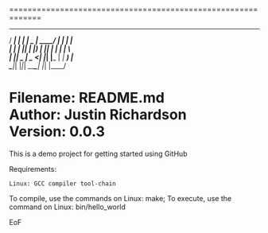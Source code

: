 =============================================================
  ____ _   _ ____  _____ ____   _____ ____                   
 / ___| | | |  _ \| ____/ ___| |  ___| ___|                  
| |   | |_| | |_) |  _|| |     | |_  |___ \                  
| |___|  _  |  _ <| |__| |___  |  _|  ___) |                 
 \____|_| |_|_| \_\_____\____| |_|   |____/                  
                                                                                                         
Filename: README.md                                          
Author:   Justin Richardson                                  
Version:  0.0.3                                              
=============================================================

This is a demo project for getting started using GitHub

Requirements:

    Linux: GCC compiler tool-chain

To compile, use the commands on Linux: make;
To execute, use the command on Linux: bin/hello_world

EoF
